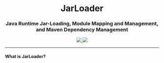 <h1 align="center">JarLoader</h1>
<h3 align="center">Java Runtime Jar-Loading, Module Mapping and Management, and Maven Dependency Management</h3>
  <div align="center">
    <a href="https://github.com/WesternPine/JarLoader/">
        <img src="https://img.shields.io/github/license/WesternPine/JarLoader">
    </a>
    <a href="https://jitpack.io/#WesternPine/JarLoader">
        <img src="https://jitpack.io/v/WesternPine/JarLoader.svg">
    </a>
  </div>

<hr>

<h4>What is JarLoader?</h4>
